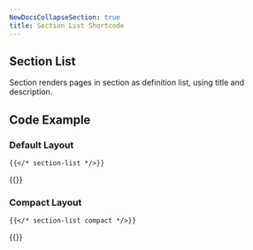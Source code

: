 ```yaml
---
NewDocsCollapseSection: true
title: Section List Shortcode
---
```


## Section List

Section renders pages in section as definition list, using title and description.

## Code Example

### Default Layout

```tpl
{{</* section-list */>}}
```

{{<section-list>}}

### Compact Layout

```tpl
{{</* section-list compact */>}}
```

{{<section-list compact>}}
